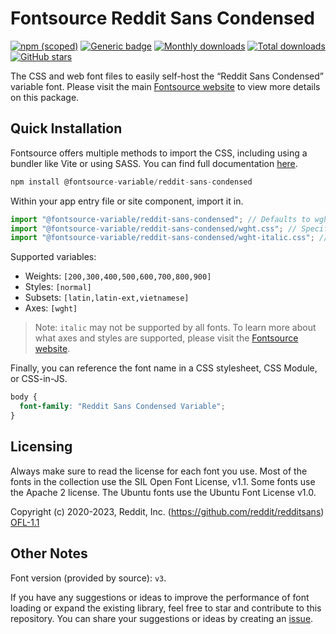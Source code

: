 # Fontsource Reddit Sans Condensed

[![npm (scoped)](https://img.shields.io/npm/v/@fontsource-variable/reddit-sans-condensed?color=brightgreen)](https://www.npmjs.com/package/@fontsource-variable/reddit-sans-condensed) [![Generic badge](https://img.shields.io/badge/fontsource-passing-brightgreen)](https://github.com/fontsource/fontsource) [![Monthly downloads](https://badgen.net/npm/dm/@fontsource-variable/reddit-sans-condensed)](https://github.com/fontsource/fontsource) [![Total downloads](https://badgen.net/npm/dt/@fontsource-variable/reddit-sans-condensed)](https://github.com/fontsource/fontsource) [![GitHub stars](https://img.shields.io/github/stars/fontsource/fontsource.svg?style=social&label=Star)](https://github.com/fontsource/fontsource/stargazers)

The CSS and web font files to easily self-host the “Reddit Sans Condensed” variable font. Please visit the main [Fontsource website](https://fontsource.org/fonts/reddit-sans-condensed) to view more details on this package.

## Quick Installation

Fontsource offers multiple methods to import the CSS, including using a bundler like Vite or using SASS. You can find full documentation [here](https://fontsource.org/docs/getting-started/introduction).

```javascript
npm install @fontsource-variable/reddit-sans-condensed
```

Within your app entry file or site component, import it in.

```javascript
import "@fontsource-variable/reddit-sans-condensed"; // Defaults to wght axis
import "@fontsource-variable/reddit-sans-condensed/wght.css"; // Specify axis
import "@fontsource-variable/reddit-sans-condensed/wght-italic.css"; // Specify axis and style
```

Supported variables:
- Weights: `[200,300,400,500,600,700,800,900]`
- Styles: `[normal]`
- Subsets: `[latin,latin-ext,vietnamese]`
- Axes: `[wght]`

> Note: `italic` may not be supported by all fonts. To learn more about what axes and styles are supported, please visit the [Fontsource website](https://fontsource.org/fonts/reddit-sans-condensed).

Finally, you can reference the font name in a CSS stylesheet, CSS Module, or CSS-in-JS.

```css
body {
  font-family: "Reddit Sans Condensed Variable";
}
```

## Licensing
Always make sure to read the license for each font you use. Most of the fonts in the collection use the SIL Open Font License, v1.1. Some fonts use the Apache 2 license. The Ubuntu fonts use the Ubuntu Font License v1.0.

Copyright (c) 2020-2023, Reddit, Inc. (https://github.com/reddit/redditsans)
[OFL-1.1](https://openfontlicense.org)

## Other Notes
Font version (provided by source): `v3`.

If you have any suggestions or ideas to improve the performance of font loading or expand the existing library, feel free to star and contribute to this repository. You can share your suggestions or ideas by creating an [issue](https://github.com/fontsource/fontsource/issues).